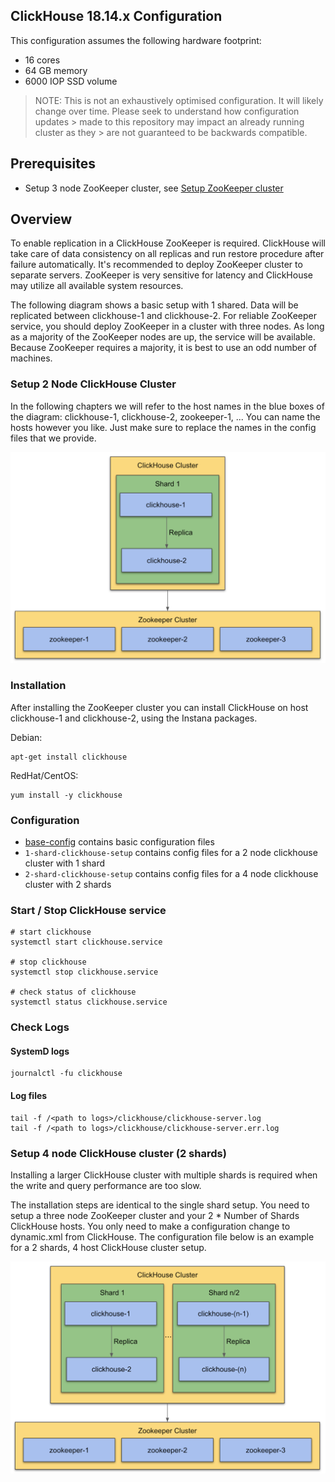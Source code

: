 ## ClickHouse 18.14.x Configuration

This configuration assumes the following hardware footprint:

- 16 cores
- 64 GB memory
- 6000 IOP SSD volume

> NOTE:
> This is not an exhaustively optimised configuration. It will likely
> change over time. Please seek to understand how configuration updates > made to this repository may impact an already running cluster as they > are not guaranteed to be backwards compatible.

## Prerequisites

- Setup 3 node ZooKeeper cluster, see [Setup ZooKeeper cluster](../zookeeper/README.md)

## Overview

To enable replication in a ClickHouse ZooKeeper is required. ClickHouse will take care of data consistency on all replicas and run restore procedure after failure automatically. It's recommended to deploy ZooKeeper cluster to separate servers. ZooKeeper is very sensitive for latency and ClickHouse may utilize all available system resources.

The following diagram shows a basic setup with 1 shared. Data will be replicated between clickhouse-1 and clickhouse-2. For reliable ZooKeeper service, you should deploy ZooKeeper in a cluster with three nodes. As long as a majority of the ZooKeeper nodes are up, the service will be available. Because ZooKeeper requires a majority, it is best to use an odd number of machines.

### Setup 2 Node ClickHouse Cluster

In the following chapters we will refer to the host names in the blue boxes of the diagram: clickhouse-1, clickhouse-2, zookeeper-1, ...
You can name the hosts however you like. Just make sure to replace the names in the config files that we provide.

![ClickHouse/ZooKeeper Cluster Setup](../images/clickhouse-1.png)

### Installation

After installing the ZooKeeper cluster you can install ClickHouse on host clickhouse-1 and clickhouse-2, using the Instana packages.

Debian:
```
apt-get install clickhouse
```

RedHat/CentOS:
```
yum install -y clickhouse
```

### Configuration

- [base-config](base-config) contains basic configuration files
- `1-shard-clickhouse-setup` contains config files for a 2 node clickhouse cluster with 1 shard
- `2-shard-clickhouse-setup` contains config files for a 4 node clickhouse cluster with 2 shards


### Start / Stop ClickHouse service

```
# start clickhouse
systemctl start clickhouse.service

# stop clickhouse
systemctl stop clickhouse.service

# check status of clickhouse
systemctl status clickhouse.service
```

### Check Logs

#### SystemD logs

```
journalctl -fu clickhouse
```

#### Log files

```
tail -f /<path to logs>/clickhouse/clickhouse-server.log
tail -f /<path to logs>/clickhouse/clickhouse-server.err.log
```

### Setup 4 node ClickHouse cluster (2 shards)

Installing a larger ClickHouse cluster with multiple shards is required when the write and query performance are too slow.

The installation steps are identical to the single shard setup. You need to setup a three node ZooKeeper cluster and your 2 * Number of Shards  ClickHouse hosts. You only need to make a configuration change to dynamic.xml from ClickHouse. The configuration file below is an example for a 2 shards, 4 host ClickHouse cluster setup.

![ClickHouse/ZooKeeper Cluster Setup](../images/clickhouse-2.png)
